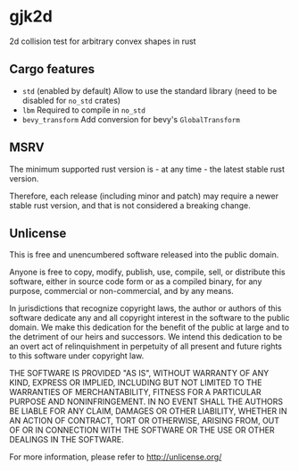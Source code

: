 # gjk2d

2d collision test for arbitrary convex shapes in rust


## Cargo features

* `std` (enabled by default) Allow to use the standard library (need to be disabled for `no_std` crates)
* `lbm` Required to compile in `no_std`
* `bevy_transform` Add conversion for bevy's `GlobalTransform`


## MSRV

The minimum supported rust version is - at any time - the latest stable rust version.

Therefore, each release (including minor and patch) may require a newer stable rust version, and that is not considered a breaking change.


## Unlicense

This is free and unencumbered software released into the public domain.

Anyone is free to copy, modify, publish, use, compile, sell, or
distribute this software, either in source code form or as a compiled
binary, for any purpose, commercial or non-commercial, and by any
means.

In jurisdictions that recognize copyright laws, the author or authors
of this software dedicate any and all copyright interest in the
software to the public domain. We make this dedication for the benefit
of the public at large and to the detriment of our heirs and
successors. We intend this dedication to be an overt act of
relinquishment in perpetuity of all present and future rights to this
software under copyright law.

THE SOFTWARE IS PROVIDED "AS IS", WITHOUT WARRANTY OF ANY KIND,
EXPRESS OR IMPLIED, INCLUDING BUT NOT LIMITED TO THE WARRANTIES OF
MERCHANTABILITY, FITNESS FOR A PARTICULAR PURPOSE AND NONINFRINGEMENT.
IN NO EVENT SHALL THE AUTHORS BE LIABLE FOR ANY CLAIM, DAMAGES OR
OTHER LIABILITY, WHETHER IN AN ACTION OF CONTRACT, TORT OR OTHERWISE,
ARISING FROM, OUT OF OR IN CONNECTION WITH THE SOFTWARE OR THE USE OR
OTHER DEALINGS IN THE SOFTWARE.

For more information, please refer to <http://unlicense.org/>
